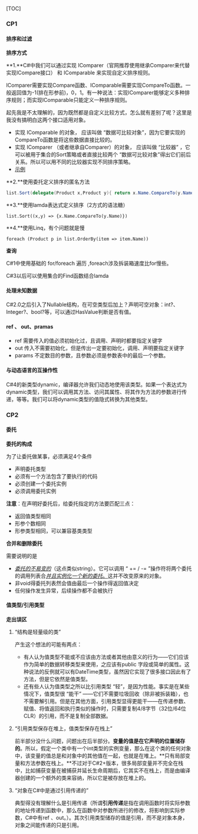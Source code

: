 [TOC]



### CP1

#### 排序和过滤

**排序方式**

**1.**C#中我们可以通过实现 IComparer（官网推荐使用继承Comparer<T>来代替实现ICompare接口） 和 IComparable 来实现自定义排序规则。

IComparer需要实现Compare函数、IComparable需要实现CompareTo函数。一般返回值为-1(排在形参前)，0，1。有一种说法：实现IComparer能够定义多种排序规则；而实现IComparable只能定义一种排序规则。

起先我是不太理解的，因为既然都是自定义比较方式，怎么就有差别了呢？这里是我没有搞明白这两个接口适用对象。

- 实现 IComparable 的对象， 应该叫做 “数据可比较对象”，因为它要实现的CompareTo函数是将这些数据直接比较的。
- 实现 IComparer （或者继承自Comparer）的对象， 应该叫做 “比较器” ，它可以被用于集合的Sort策略或者直接比较两个 “数据可比较对象”得出它们前后关系。所以可以用不同的比较器实现不同排序策略。
- [示例](!https://docs.microsoft.com/zh-cn/dotnet/api/system.collections.generic.comparer-1?view=netframework-4.7.2)

**2.**使用委托定义排序的匿名方法

```c#
list.Sort(delegate(Product x,Product y){ return x.Name.CompareTo(y.Name)})
```

**3.**使用lamda表达式定义排序（2方式的语法糖）

```
list.Sort((x,y) => {x.Name.CompareTo(y.Name)})
```

**4.**使用Linq，有个问题就是慢

```
foreach (Product p in list.OrderBy(item => item.Name))
```

**查询**

C#1中使用基础的 for/foreach 遍历 ,foreach涉及拆装箱速度比for慢些。

C#3以后可以使用集合的Find函数结合lamda

#### 处理未知数据

C#2.0之后引入了Nullable<T>结构，在可空类型后加上？声明可空对象：int?、Integer?、bool?等，可以通过HasValue判断是否有值。

#### ref 、 out、pramas

- ref 需要传入的值必须初始化过，且调用、声明时都要指定关键字
- out 传入不需要初始化，但是传出一定要初始化，调用、声明要指定关键字
- params 不定数目的参数，且参数必须是参数表中的最后一个参数。

#### 与动态语言的互操作性

C#4的新类型dynamic，编译器允许我们动态地使用该类型。如果一个表达式为dynamic类型，我们可以调用其方法、访问其属性、将其作为方法的参数进行传递，等等。我们可以将dynamic类型的值隐式转换为其他类型。

### CP2

#### 委托

**委托的构成**

为了让委托做某事，必须满足4个条件

- 声明委托类型
- 必须有一个方法包含了要执行的代码
- 必须创建一个委托实例
- 必须调用委托实例

**注意**：在声明好委托后，给委托指定的方法要匹配三点：

- 返回值类型相同
- 形参个数相同
- 形参类型相同，可以兼容基类类型

**合并和删除委托**

需要说明的是

- <u>*委托的不易变的*</u>（这点类似string）。它可以调用 “ += / -= ”操作符将两个委托的调用列表合<u>*并且实例化一个新的委托*。</u>这并不改变原来的对象。
- 非void得委托列表然会值由最后一个操作得返回值决定
- 任何操作发生异常，后续操作都不会被执行

#### 值类型/引用类型

**走出误区**

1. “结构是轻量级的类”

   产生这个想法的可能有两点：

   - 有人认为值类型不能或不应该由方法或者其他由意义的行为——它们应该作为简单的数据转移类型来使用，之应该有public 字段或简单的属性。这种说法的反例就可以有DateTime类型，虽然因它实现了很多接口因此有了方法，但是它依然是值类型。
   - 还有些人认为值类型之所以比引用类型 “轻”，是因为性能。事实是在某些情况下，值类型很 “能干” ——它们不需要垃圾回收（除非被拆装箱），也不需要解引用。但是在其他方面，引用类型显得更能干——在传递参数、赋值、将值返回和执行类似的操作时，只需要复制4/8字节（32位/64位CLR）的引用，而不是复制全部数据。

2. “引用类型保存在堆上，值类型保存在栈上”

   前半部分没什么问题，问题出在后半部分。**变量的值是在它声明的位置储存的**。所以，假定一个类中有一个int类型的实例变量，那么在这个类的任何对象中，该变量的值总是和对象中的其他值在一起，也就是在堆上。**只有局部变量和方法参数在栈上。**不过对于C#2+版本，很多局部变量并不完全在栈中，比如捕获变量在被捕获并延长生命周期后，它其实不在栈上，而是由编译器创建的一个额外的类来容纳，所以它是被存放在堆上的。

3. “对象在C#中是通过引用传递的”

   典型得没有理解什么是引用传递（所谓**引用传递**是指在调用函数时将实际参数的地址传递到函数中，那么在函数中对参数所进行的修改，将影响到实际参数，C#中有ref 、out。）。其次引用类型储存的值是引用，而不是对象本身，对象之间能传递的只是引用。

